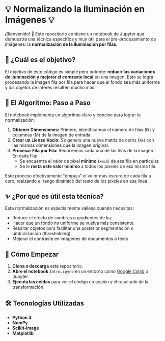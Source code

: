 # 💡 Normalizando la Iluminación en Imágenes 💡

¡Bienvenido! 🚀 Este repositorio contiene un notebook de Jupyter que demuestra una técnica específica y muy útil para el pre-procesamiento de imágenes: la **normalización de la iluminación por filas**.

## 🤔 ¿Cuál es el objetivo?

El objetivo de este código es simple pero potente: **reducir las variaciones de iluminación y mejorar el contraste local** en una imagen. Esto se logra procesando la imagen fila por fila para hacer que el fondo sea más uniforme y los objetos de interés resalten mucho más.

## 🧠 El Algoritmo: Paso a Paso

El notebook implementa un algoritmo claro y conciso para lograr la normalización:

1.  **Obtener Dimensiones:** Primero, identificamos el número de filas (N) y columnas (M) de la imagen de entrada.
2.  **Crear un Lienzo Vacío:** Se genera una nueva matriz de ceros (`Xm`) con las mismas dimensiones que la imagen original.
3.  **Procesar Fila por Fila:** Recorremos cada una de las filas de la imagen. En cada fila:
    * Se encuentra el valor de píxel **mínimo** (`xmin`) de esa fila en particular.
    * Se le **resta este valor mínimo** a todos los píxeles de esa misma fila.

Este proceso efectivamente "empuja" el valor más oscuro de cada fila a cero, realzando el rango dinámico del resto de los píxeles en esa línea.

## ✨ ¿Por qué es útil esta técnica?

Esta normalización es especialmente valiosa cuando necesitas:

* Reducir el efecto de sombras o gradientes de luz.
* Hacer que un fondo no uniforme se vuelva más consistente.
* Resaltar objetos para facilitar una posterior segmentación o umbralización (thresholding).
* Mejorar el contraste en imágenes de documentos o texto.

## 🚀 Cómo Empezar

1.  **Clona o descarga** este repositorio.
2.  **Abre el notebook** `Intro.ipynb` en un entorno como [Google Colab](https://colab.research.google.com/) o Jupyter.
3.  **Ejecuta las celdas** para ver el código en acción y el resultado de la transformación.

## 🛠️ Tecnologías Utilizadas

* **Python 3**
* **NumPy**
* **Scikit-image**
* **Matplotlib**